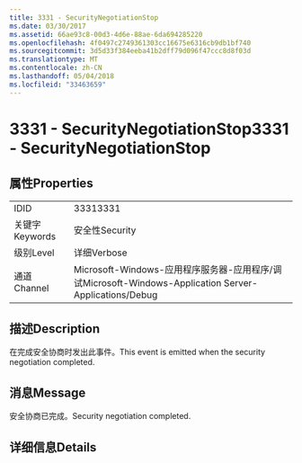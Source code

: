 ```yaml
---
title: 3331 - SecurityNegotiationStop
ms.date: 03/30/2017
ms.assetid: 66ae93c8-00d3-4d6e-88ae-6da694285220
ms.openlocfilehash: 4f0497c2749361303cc16675e6316cb9db1bf740
ms.sourcegitcommit: 3d5d33f384eeba41b2dff79d096f47ccc8d8f03d
ms.translationtype: MT
ms.contentlocale: zh-CN
ms.lasthandoff: 05/04/2018
ms.locfileid: "33463659"
---
```

# <a name="3331---securitynegotiationstop"></a><span data-ttu-id="b3749-102">3331 - SecurityNegotiationStop</span><span class="sxs-lookup"><span data-stu-id="b3749-102">3331 - SecurityNegotiationStop</span></span>
## <a name="properties"></a><span data-ttu-id="b3749-103">属性</span><span class="sxs-lookup"><span data-stu-id="b3749-103">Properties</span></span>  
  
|||  
|-|-|  
|<span data-ttu-id="b3749-104">ID</span><span class="sxs-lookup"><span data-stu-id="b3749-104">ID</span></span>|<span data-ttu-id="b3749-105">3331</span><span class="sxs-lookup"><span data-stu-id="b3749-105">3331</span></span>|  
|<span data-ttu-id="b3749-106">关键字</span><span class="sxs-lookup"><span data-stu-id="b3749-106">Keywords</span></span>|<span data-ttu-id="b3749-107">安全性</span><span class="sxs-lookup"><span data-stu-id="b3749-107">Security</span></span>|  
|<span data-ttu-id="b3749-108">级别</span><span class="sxs-lookup"><span data-stu-id="b3749-108">Level</span></span>|<span data-ttu-id="b3749-109">详细</span><span class="sxs-lookup"><span data-stu-id="b3749-109">Verbose</span></span>|  
|<span data-ttu-id="b3749-110">通道</span><span class="sxs-lookup"><span data-stu-id="b3749-110">Channel</span></span>|<span data-ttu-id="b3749-111">Microsoft-Windows-应用程序服务器-应用程序/调试</span><span class="sxs-lookup"><span data-stu-id="b3749-111">Microsoft-Windows-Application Server-Applications/Debug</span></span>|  
  
## <a name="description"></a><span data-ttu-id="b3749-112">描述</span><span class="sxs-lookup"><span data-stu-id="b3749-112">Description</span></span>  
 <span data-ttu-id="b3749-113">在完成安全协商时发出此事件。</span><span class="sxs-lookup"><span data-stu-id="b3749-113">This event is emitted when the security negotiation completed.</span></span>  
  
## <a name="message"></a><span data-ttu-id="b3749-114">消息</span><span class="sxs-lookup"><span data-stu-id="b3749-114">Message</span></span>  
 <span data-ttu-id="b3749-115">安全协商已完成。</span><span class="sxs-lookup"><span data-stu-id="b3749-115">Security negotiation completed.</span></span>  
  
## <a name="details"></a><span data-ttu-id="b3749-116">详细信息</span><span class="sxs-lookup"><span data-stu-id="b3749-116">Details</span></span>
